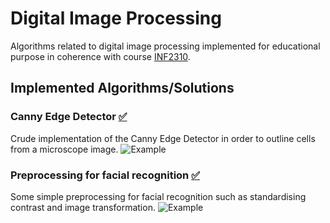 # Digital Image Processing
Algorithms related to digital image processing implemented for educational purpose in coherence with course [INF2310](https://www.uio.no/studier/emner/matnat/ifi/INF2310/).

## Implemented Algorithms/Solutions
### Canny Edge Detector [:white_check_mark:](canny_edge_detection/)
Crude implementation of the Canny Edge Detector in order to outline cells from a microscope image.
![Example](canny_edge_detection/steps)

### Preprocessing for facial recognition [:white_check_mark:](preprocessing_for_facial_recognition/)
Some simple preprocessing for facial recognition such as standardising contrast and image transformation.
![Example](preprocessing_for_facial_recognition/processed)
